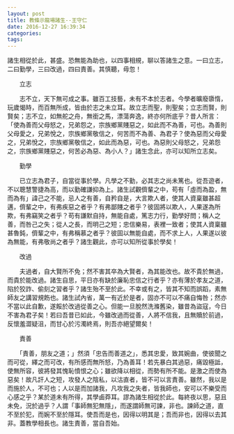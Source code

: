 ```yaml
---
layout: post
title: 教條示龍場諸生--王守仁
date: 2016-12-27 16:39:34
categories: 
tags: 
---
```


諸生相從於此，甚盛。恐無能為助也，以四事相規，聊以答諸生之意。一曰立志，二曰勤學，三曰改過，四曰責善。其慎聽，毋忽！



　　立志



　　志不立，天下無可成之事。雖百工技藝，未有不本於志者。今學者曠廢隳惰，玩歲愒時，而百無所成，皆由於志之未立耳。故立志而聖，則聖矣；立志而賢，則賢矣；志不立，如無舵之舟，無銜之馬，漂蕩奔逸，終亦何所底乎？昔人所言：「使為善而父母怒之，兄弟怨之，宗族鄉黨賤惡之，如此而不為善，可也。為善則父母愛之，兄弟悅之，宗族鄉黨敬信之，何苦而不為善、為君子？使為惡而父母愛之，兄弟悅之，宗族鄉黨敬信之，如此而為惡，可也。為惡則父母怒之，兄弟怨之，宗族鄉黨賤惡之，何苦必為惡、為小人？」諸生念此，亦可以知所立志矣。



　　勤學



　　已立志為君子，自當從事於學。凡學之不勤，必其志之尚未篤也。從吾遊者，不以聰慧警捷為高，而以勤確謙抑為上。諸生試觀儕輩之中，苟有「虛而為盈，無而為有」諱己之不能，忌人之有善，自矜自是，大言欺人者，使其人資稟雖甚超邁，儕輩之中，有弗疾惡之者乎？有弗鄙賤之者乎？彼固將以欺人，人果遂為所欺，有弗竊笑之者乎？苟有謙默自持，無能自處，篤志力行，勤學好問；稱人之善，而咎己之失；從人之長，而明己之短；忠信樂易，表裡一致者；使其人資稟雖甚魯鈍，儕輩之中，有弗稱慕之者乎？彼固以無能自處，而不求上人，人果遂以彼為無能，有弗敬尚之者乎？諸生觀此，亦可以知所從事於學矣！



　　改過



　　夫過者，自大賢所不免；然不害其卒為大賢者，為其能改也。故不貴於無過，而貴於能改過。諸生自思，平日亦有缺於廉恥忠信之行者乎？亦有薄於孝友之道，陷於狡詐、偷刻之習者乎？諸生殆不至於此。不幸或有之，皆其不知而誤蹈，素無師友之講習規飭也。諸生試內省，萬一有近於是者，固亦不可以不痛自悔咎；然亦不當以此自歉，遂餒於改過從善之心。但能一旦脫然洗滌舊染，雖昔為盜寇，今日不害為君子矣！若曰吾昔已如此，今雖改過而從善，人將不信我，且無贖於前過，反懷羞澀疑沮，而甘心於污濁終焉，則吾亦絕望爾矣！



　　責善



　　「責善，朋友之道；」然須「忠告而善道之」，悉其忠愛，致其婉曲，使彼聞之而可從，繹之而可改，有所感而無所怒，乃為善耳！若先暴白其過惡，痛毀極詆，使無所容，彼將發其愧恥憤恨之心；雖欲降以相從，而勢有所不能。是激之而使為惡矣！故凡訐人之短，攻發人之陰私，以沽直者，皆不可以言責善。雖然，我以是而施於人，不可也；人以是而加諸我，凡攻我之失者，皆我師也，安可以不樂受而心感之乎？某於道未有所得，其學鹵莽耳。謬為諸生相從於此。每終夜以思，惡且未免，況於過乎？人謂「事師無犯無隱」，而遂謂師無可諫，非也。諫師之道，直不至於犯，而婉不至於隱耳。使吾而是也，因得以明其是；吾而非也，因得以去其非。蓋教學相長也。諸生責善，當自吾始。

